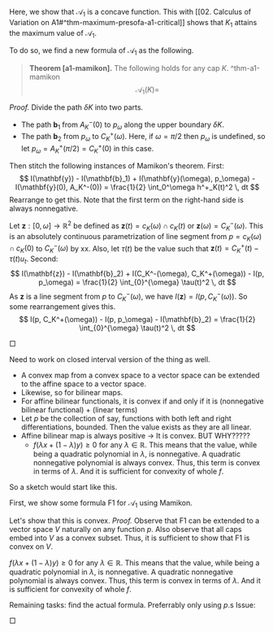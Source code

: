 Here, we show that $\mathcal{A}_1$ is a concave function. This with [[02. Calculus of Variation on A1#^thm-maximum-presofa-a1-critical]] shows that $K_1$ attains the maximum value of $\mathcal{A}_1$.

To do so, we find a new formula of $\mathcal{A}_1$ as the following.
> __Theorem [a1-mamikon].__ The following holds for any cap $K$. ^thm-a1-mamikon
$$
\mathcal{A}_1(K) = 
$$

_Proof._ Divide the path $\delta K$ into two parts.
- The path $\mathbf{b}_1$ from $A_K^-(0)$ to $p_\omega$ along the upper boundary $\delta K$.
- The path $\mathbf{b}_2$ from $p_\omega$ to $C_K^+(\omega)$.
Here, if $\omega = \pi/2$ then $p_\omega$ is undefined, so let $p_\omega = A^+_K(\pi/2) = C^+_K(0)$ in this case.

Then stitch the following instances of Mamikon's theorem. First:
$$
I(\mathbf{y}) - I(\mathbf{b}_1) + I(\mathbf{y}(\omega), p_\omega) - I(\mathbf{y}(0), A_K^-(0)) = \frac{1}{2} \int_0^\omega h^+_K(t)^2 \, dt
$$
Rearrange to get this. Note that the first term on the right-hand side is always nonnegative.


Let $\mathbf{z} : [0, \omega] \to \mathbb{R}^2$ be defined as $\mathbf{z}(t) = c_K(\omega) \cap c_K(t)$ or $\mathbf{z}(\omega) = C_K^-(\omega)$. This is an absolutely continuous parametrization of line segment from $p = c_K(\omega) \cap c_K(0)$ to $C_K^-(\omega)$ by xx. Also, let $\tau(t)$ be the value such that $\mathbf{z}(t) = C_K^+(t) - \tau(t) u_t$. Second:
$$
I(\mathbf{z}) - I(\mathbf{b}_2) + I(C_K^-(\omega), C_K^+(\omega)) - I(p, p_\omega) = \frac{1}{2} \int_{0}^{\omega} \tau(t)^2 \, dt
$$
As $\mathbf{z}$ is a line segment from $p$ to $C_K^-(\omega)$, we have $I(\mathbf{z}) = I(p, C_K^-(\omega))$. So some rearrangement gives this. 
$$
I(p, C_K^+(\omega)) - I(p, p_\omega)  - I(\mathbf{b}_2)  = \frac{1}{2} \int_{0}^{\omega} \tau(t)^2 \, dt
$$


□

Need to work on closed interval version of the thing as well.

- A convex map from a convex space to a vector space can be extended to the affine space to a vector space.
- Likewise, so for bilinear maps.
- For affine bilinear functionals, it is convex if and only if it is (nonnegative bilinear functional) + (linear terms)
- Let $p$ be the collection of say, functions with both left and right differentiations, bounded. Then the value exists as they are all linear.
- Affine bilinear map is always positive -> It is convex. BUT WHY?????
	- $f(\lambda x + (1 - \lambda) y) \geq 0$ for any $\lambda \in \mathbb{R}$. This means that the value, while being a quadratic polynomial in $\lambda$, is nonnegative. A quadratic nonnegative polynomial is always convex. Thus, this term is convex in terms of $\lambda$. And it is sufficient for convexity of whole $f$.

So a sketch would start like this.

First, we show some formula F1 for $\mathcal{A}_1$ using Mamikon.

Let's show that this is convex. 
_Proof._ Observe that F1 can be extended to a vector space $V$ naturally on any function $p$. 
Also observe that all caps embed into $V$ as a convex subset.
Thus, it is sufficient to show that F1 is convex on $V$. 

$f(\lambda x + (1 - \lambda) y) \geq 0$ for any $\lambda \in \mathbb{R}$. This means that the value, while being a quadratic polynomial in $\lambda$, is nonnegative. A quadratic nonnegative polynomial is always convex. Thus, this term is convex in terms of $\lambda$. And it is sufficient for convexity of whole $f$.

Remaining tasks: find the actual formula. Preferrably only using $p$.s
Issue: 


□